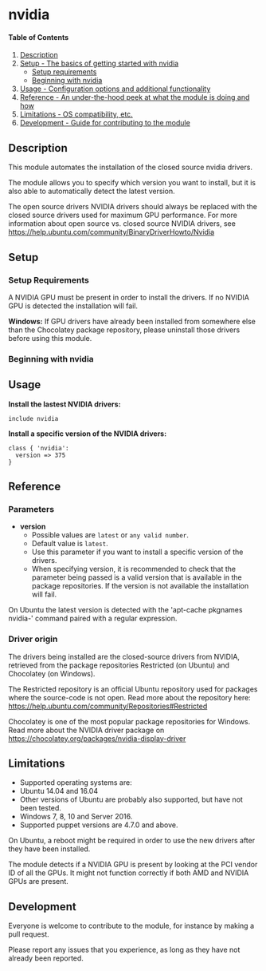 # nvidia

#### Table of Contents

1. [Description](#description)
1. [Setup - The basics of getting started with nvidia](#setup)
    * [Setup requirements](#setup-requirements)
    * [Beginning with nvidia](#beginning-with-nvidia)
1. [Usage - Configuration options and additional functionality](#usage)
1. [Reference - An under-the-hood peek at what the module is doing and how](#reference)
1. [Limitations - OS compatibility, etc.](#limitations)
1. [Development - Guide for contributing to the module](#development)

## Description

This module automates the installation of the closed source nvidia drivers.

The module allows you to specify which version you want to install, but it is also able to automatically detect the latest version.

The open source drivers NVIDIA drivers should always be replaced with the closed source drivers used for maximum GPU performance. For more information about open source vs. closed source NVIDIA drivers, see <https://help.ubuntu.com/community/BinaryDriverHowto/Nvidia>

## Setup

### Setup Requirements
A NVIDIA GPU must be present in order to install the drivers. If no NVIDIA GPU is detected the installation will fail.

**Windows:** If GPU drivers have already been installed from somewhere else than the Chocolatey package repository, please uninstall those drivers before using this module.

### Beginning with nvidia



## Usage
**Install the lastest NVIDIA drivers:**

```
include nvidia
```

**Install a specific version of the NVIDIA drivers:**

```
class { 'nvidia':
  version => 375
}
```

## Reference

### Parameters

* **version**
  * Possible values are `latest` or `any valid number`.
  * Default value is `latest`.
  * Use this parameter if you want to install a specific version of the drivers.
  * When specifying version, it is recommended to check that the parameter being passed is a valid version that is available in the package repositories. If the version is not available the installation will fail.

On Ubuntu the latest version is detected with the 'apt-cache pkgnames nvidia-' command paired with a regular expression.

### Driver origin
The drivers being installed are the closed-source drivers from NVIDIA, retrieved from the package repositories Restricted (on Ubuntu) and Chocolatey (on Windows).

The Restricted repository is an official Ubuntu repository used for packages where the source-code is not open. Read more about the repository here: <https://help.ubuntu.com/community/Repositories#Restricted>

Chocolatey is one of the most popular package repositories for Windows. Read more about the NVIDIA driver package on <https://chocolatey.org/packages/nvidia-display-driver>

## Limitations
* Supported operating systems are:
 * Ubuntu 14.04 and 16.04
 * Other versions of Ubuntu are probably also supported, but have not been tested.
 * Windows 7, 8, 10 and Server 2016. 
* Supported puppet versions are 4.7.0 and above.

On Ubuntu, a reboot might be required in order to use the new drivers after they have been installed.

The module detects if a NVIDIA GPU is present by looking at the PCI vendor ID of all the GPUs. It might not function correctly if both AMD and NVIDIA GPUs are present.

## Development

Everyone is welcome to contribute to the module, for instance by making a pull request.

Please report any issues that you experience, as long as they have not already been reported.

